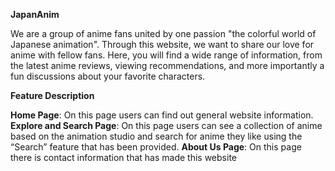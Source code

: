 **JapanAnim**

We are a group of anime fans united by one passion "the colorful world of Japanese animation". Through this website, we want to share our love for anime with fellow fans. 
Here, you will find a wide range of information, from the latest anime reviews, viewing recommendations, and more importantly a fun discussions about your favorite characters.

**Feature Description**

**Home Page**: On this page users can find out general website information.
**Explore and Search Page**: On this page users can see a collection of anime based on the animation studio and search for anime they like using the “Search” feature that has been provided.
**About Us Page**: On this page there is contact information that has made this website
